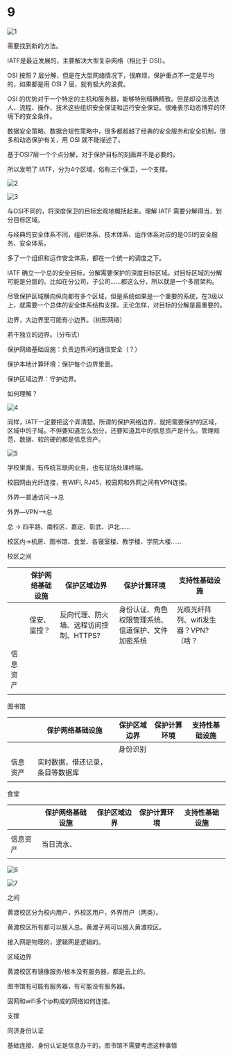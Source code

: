 # 9

![1](./img/9-1.png)

需要找到新的方法。

IATF是最近发展的，主要解决大型复杂网络（相比于 OSI）。

OSI 按照 7 层分解，但是在大型网络情况下，很麻烦，保护重点不一定是平均的，如果都是用 OSI 7 层，就有极大的浪费。

OSI 的优势对于一个特定的主机和服务器，能够特别精确精致。但是却没法表达人、流程、操作、技术这些组织安全保证和运行安全保证。很难表示动态博弈的环境下的安全条件。

数据安全策略、数据合规性策略中，很多都超越了经典的安全服务和安全机制，很多和动态保护有关，用 OSI 就不能描述了。

基于OSI7层一个个点分解，对于保护目标的刻画并不是必要的。

所以发明了 IATF，分为4个区域，俗称三个保卫，一个支撑。

![2](./img/9-2.png)

![3](./img/9-3.png)

与OSI不同的，将深度保卫的目标宏观地概括起来。理解 IATF 需要分解得当，划分目标区域。

与经典的安全体系不同，组织体系、技术体系、运作体系对应的是OSI的安全服务、安全体系。

多了一个组织和运作安全体系，都在一个统一的调度之下。

IATF 确立一个总的安全目标，分解需要保护的深度目标区域。对目标区域的分解可能是分层的。比如在分公司，子公司……都这么分，所以就是一个多层架构。

尽管保护区域横向纵向都有多个区域，但是系统如果是一个重要的系统，在3级以上，就需要一个总体的安全体系结构支撑。无论怎样，对目标的分解是最重要的。

边界，大边界里可能有小边界。（树形网络）

若干独立的边界。（分布式）

保护网络基础设施：负责边界间的通信安全（？）

保护本地计算环境：保护每个边界里面。

保护区域边界：守护边界。



如何理解？

![4](./img/9-4.png)

同样，IATF一定要把这个弄清楚。所谓的保护网络边界，就把需要保护的区域，区域中的子域。不但要知道怎么划分，还要知道其中的信息资产是什么。管理规范、数据、软的硬的都是信息资产。

![5](./img/9-5.png)

学校里面，有传统互联网业务，也有现场处理终端。

校园网由光纤连接，有WIFI, RJ45，校园网和外网之间有VPN连接。





















外界—普通访问—>总

外界—VPN—>总

总 -> 四平路、南校区、嘉定、彰武、沪北……

校区内->机房、图书馆、食堂、各寝室楼、教学楼、学院大楼……



校区之间

|          | 保护网络基础设施 | 保护区域边界                           | 保护计算环境                                       | 支持性基础设施                       |
| -------- | ---------------- | -------------------------------------- | -------------------------------------------------- | ------------------------------------ |
|          | 保安、监控？     | 反向代理、防火墙、远程访问控制、HTTPS? | 身份认证、角色权限管理系统、信道保护、文件加密系统 | 光缆光纤阵列、wifi发生器？VPN?（啥？ |
| 信息资产 |                  |                                        |                                                    |                                      |
|          |                  |                                        |                                                    |                                      |

图书馆

|          | 保护网络基础设施                 | 保护区域边界 | 保护计算环境 | 支持性基础设施 |
| -------- | -------------------------------- | ------------ | ------------ | -------------- |
|          |                                  | 身份识别     |              |                |
| 信息资产 | 实时数据，借还记录，条目等数据库 |              |              |                |
|          |                                  |              |              |                |

食堂

|          | 保护网络基础设施 | 保护区域边界 | 保护计算环境 | 支持性基础设施 |
| -------- | ---------------- | ------------ | ------------ | -------------- |
|          |                  |              |              |                |
| 信息资产 | 当日流水、       |              |              |                |
|          |                  |              |              |                |



![6](./img/9-6.png)



![7](./img/9-7.png)



之间

黄渡校区分为校内用户，外校区用户，外界用户（两类）。

黄渡校区所有都可以接入总。黄渡子网可以接入黄渡校区。

接入网是物理的，逻辑网是逻辑的。



区域边界

黄渡校区有镜像服务/根本没有服务器，都是云上的。

图书馆有可能有服务器，有可能没有服务器。

固网和wifi多个ip构成的网络如何连接。



支撑

同济身份认证



基础连接、身份认证是信息办干的，图书馆不需要考虑这种事情
